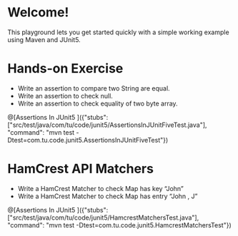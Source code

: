 # Welcome!
This playground lets you get started quickly with a simple working example using Maven and JUnit5. 
# Hands-on Exercise 
+ Write an assertion to compare two String are equal.
+ Write an assertion to check null.
+ Write an assertion to check equality of two byte array.

@[Assertions In JUnit5 ]({"stubs": ["src/test/java/com/tu/code/junit5/AssertionsInJUnitFiveTest.java"], "command": "mvn test -Dtest=com.tu.code.junit5.AssertionsInJUnitFiveTest"})

# HamCrest API Matchers
+ Write a HamCrest Matcher to check Map has key “John”
+ Write a HamCrest Matcher to check Map has entry “John ,  J”

@[Assertions In JUnit5 ]({"stubs": ["src/test/java/com/tu/code/junit5/HamcrestMatchersTest.java"], "command": "mvn test -Dtest=com.tu.code.junit5.HamcrestMatchersTest"})

